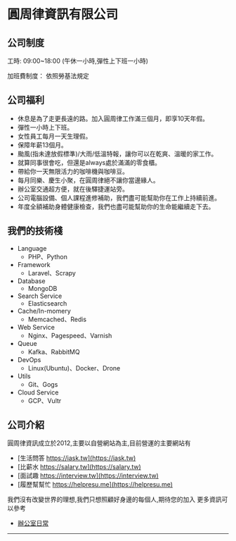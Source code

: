 # 圓周律資訊有限公司

## 公司制度
工時:
09:00~18:00 (午休一小時,彈性上下班一小時)

加班費制度：
依照勞基法規定

## 公司福利
- 休息是為了走更長遠的路。加入圓周律工作滿三個月，即享10天年假。
- 彈性一小時上下班。
- 女性員工每月一天生理假。
- 保障年薪13個月。
- 颱風(指未達放假標準)/大雨/低溫特報，讓你可以在乾爽、溫暖的家工作。
- 就算同事很會吃，但還是always處於滿滿的零食櫃。
- 帶給你一天無限活力的咖啡機與咖啡豆。
- 每月同樂、慶生小聚，在圓周律絕不讓你當邊緣人。
- 辦公室交通超方便，就在後驛捷運站旁。
- 公司電腦設備、個人課程進修補助，我們盡可能幫助你在工作上持續前進。
- 年度全額補助身體健康檢查，我們也盡可能幫助你的生命能繼續走下去。


## 我們的技術棧

- Language
  - PHP、Python
- Framework
  - Laravel、Scrapy
- Database
  - MongoDB
- Search Service
  - Elasticsearch
- Cache/In-momery
  - Memcached、Redis
- Web Service
  - Nginx、Pagespeed、Varnish
- Queue
  - Kafka、RabbitMQ
- DevOps
  - Linux(Ubuntu)、Docker、Drone
- Utils
  - Git、Gogs
- Cloud Service
  - GCP、Vultr

## 公司介紹
圓周律資訊成立於2012,主要以自營網站為主,目前營運的主要網站有

* [生活問答 https://iask.tw](https://iask.tw)
* [比薪水 https://salary.tw](https://salary.tw)
* [面試趣 https://interview.tw](https://interview.tw)
* [履歷幫幫忙 https://helpresu.me](https://helpresu.me)

我們沒有改變世界的理想,我們只想照顧好身邊的每個人,期待您的加入
更多資訊可以參考
* [辦公室日常](https://www.facebook.com/907539626070971)

-----

